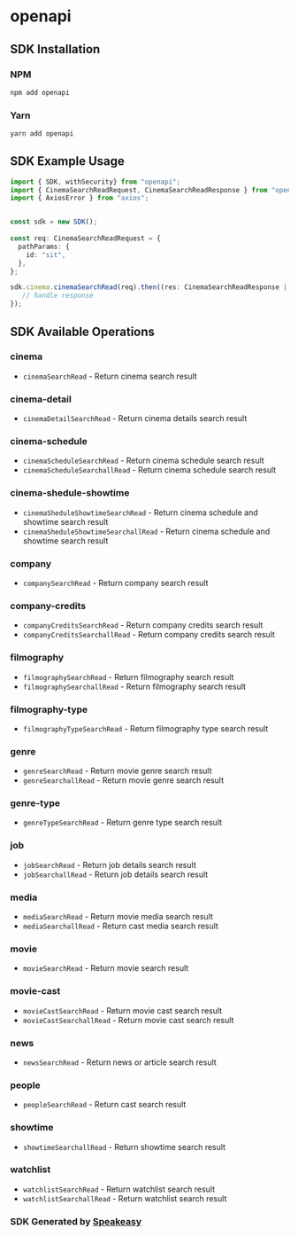 # openapi

<!-- Start SDK Installation -->
## SDK Installation

### NPM

```bash
npm add openapi
```

### Yarn

```bash
yarn add openapi
```
<!-- End SDK Installation -->

## SDK Example Usage
<!-- Start SDK Example Usage -->
```typescript
import { SDK, withSecurity} from "openapi";
import { CinemaSearchReadRequest, CinemaSearchReadResponse } from "openapi/src/sdk/models/operations";
import { AxiosError } from "axios";


const sdk = new SDK();
    
const req: CinemaSearchReadRequest = {
  pathParams: {
    id: "sit",
  },
};

sdk.cinema.cinemaSearchRead(req).then((res: CinemaSearchReadResponse | AxiosError) => {
   // handle response
});
```
<!-- End SDK Example Usage -->

<!-- Start SDK Available Operations -->
## SDK Available Operations

### cinema

* `cinemaSearchRead` - Return cinema search result

### cinema-detail

* `cinemaDetailSearchRead` - Return cinema details search result

### cinema-schedule

* `cinemaScheduleSearchRead` - Return cinema schedule search result
* `cinemaScheduleSearchallRead` - Return cinema schedule search result

### cinema-shedule-showtime

* `cinemaSheduleShowtimeSearchRead` - Return cinema schedule and showtime search result
* `cinemaSheduleShowtimeSearchallRead` - Return cinema schedule and showtime search result

### company

* `companySearchRead` - Return company search result

### company-credits

* `companyCreditsSearchRead` - Return company credits search result
* `companyCreditsSearchallRead` - Return company credits search result

### filmography

* `filmographySearchRead` - Return filmography search result
* `filmographySearchallRead` - Return filmography search result

### filmography-type

* `filmographyTypeSearchRead` - Return filmography type search result

### genre

* `genreSearchRead` - Return movie genre search result
* `genreSearchallRead` - Return movie genre search result

### genre-type

* `genreTypeSearchRead` - Return genre type search result

### job

* `jobSearchRead` - Return job details search result
* `jobSearchallRead` - Return job details search result

### media

* `mediaSearchRead` - Return movie media search result
* `mediaSearchallRead` - Return cast media search result

### movie

* `movieSearchRead` - Return movie search result

### movie-cast

* `movieCastSearchRead` - Return movie cast search result
* `movieCastSearchallRead` - Return movie cast search result

### news

* `newsSearchRead` - Return news or article search result

### people

* `peopleSearchRead` - Return cast search result

### showtime

* `showtimeSearchallRead` - Return showtime search result

### watchlist

* `watchlistSearchRead` - Return watchlist search result
* `watchlistSearchallRead` - Return watchlist search result

<!-- End SDK Available Operations -->

### SDK Generated by [Speakeasy](https://docs.speakeasyapi.dev/docs/using-speakeasy/client-sdks)
